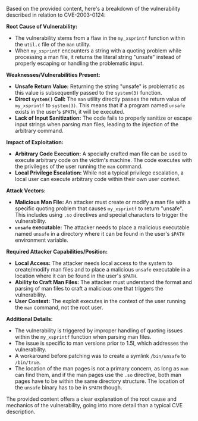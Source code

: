 Based on the provided content, here's a breakdown of the vulnerability described in relation to CVE-2003-0124:

**Root Cause of Vulnerability:**
- The vulnerability stems from a flaw in the `my_xsprintf` function within the `util.c` file of the `man` utility.
- When `my_xsprintf` encounters a string with a quoting problem while processing a man file, it returns the literal string "unsafe" instead of properly escaping or handling the problematic input.

**Weaknesses/Vulnerabilities Present:**
- **Unsafe Return Value:** Returning the string "unsafe" is problematic as this value is subsequently passed to the `system(3)` function.
- **Direct `system()` Call:** The `man` utility directly passes the return value of `my_xsprintf` to `system(3)`. This means that if a program named `unsafe` exists in the user's `$PATH`, it will be executed.
- **Lack of Input Sanitization:** The code fails to properly sanitize or escape input strings when parsing man files, leading to the injection of the arbitrary command.

**Impact of Exploitation:**
- **Arbitrary Code Execution:** A specially crafted man file can be used to execute arbitrary code on the victim's machine. The code executes with the privileges of the user running the `man` command.
- **Local Privilege Escalation:** While not a typical privilege escalation, a local user can execute arbitrary code within their own user context.

**Attack Vectors:**
- **Malicious Man File:** An attacker must create or modify a man file with a specific quoting problem that causes `my_xsprintf` to return "unsafe". This includes using `.so` directives and special characters to trigger the vulnerability.
- **`unsafe` executable:** The attacker needs to place a malicious executable named `unsafe` in a directory where it can be found in the user's `$PATH` environment variable.

**Required Attacker Capabilities/Position:**
- **Local Access:** The attacker needs local access to the system to create/modify man files and to place a malicious `unsafe` executable in a location where it can be found in the user's `$PATH`.
- **Ability to Craft Man Files:** The attacker must understand the format and parsing of man files to craft a malicious one that triggers the vulnerability.
- **User Context:** The exploit executes in the context of the user running the `man` command, not the root user.

**Additional Details:**
- The vulnerability is triggered by improper handling of quoting issues within the `my_xsprintf` function when parsing man files.
- The issue is specific to man versions prior to 1.5l, which addresses the vulnerability.
- A workaround before patching was to create a symlink `/bin/unsafe` to `/bin/true`.
- The location of the man pages is not a primary concern, as long as `man` can find them, and if the man pages use the `.so` directive, both man pages have to be within the same directory structure. The location of the `unsafe` binary has to be in `$PATH` though.

The provided content offers a clear explanation of the root cause and mechanics of the vulnerability, going into more detail than a typical CVE description.